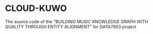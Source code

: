 # CLOUD-KUWO
The source code of the "BUILDING MUSIC KNOWLEDGE GRAPH WITH QUALITY THROUGH ENTITY ALIGNMENT" for DATA7903 project 
